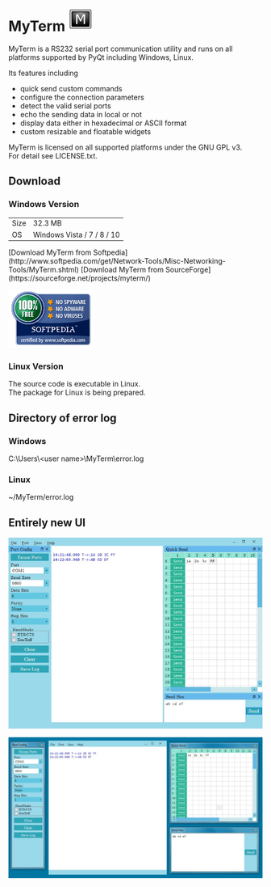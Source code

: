 # MyTerm ![logo](res/MyTerm/48.png)   
MyTerm is a RS232 serial port communication utility and runs on all platforms supported by PyQt including Windows, Linux.

Its features including  
* quick send custom commands  
* configure the connection parameters  
* detect the valid serial ports  
* echo the sending data in local or not  
* display data either in hexadecimal or ASCII format  
* custom resizable and floatable widgets  
  
MyTerm is licensed on all supported platforms under the GNU GPL v3.  
For detail see LICENSE.txt. 

## Download
### Windows Version
<table>
   <tr>
      <td>Size</td>
      <td>32.3 MB</td>
   </tr>
   <tr>
      <td>OS</td>
      <td>Windows Vista / 7 / 8 / 10</td>
   </tr>
</table>
[Download MyTerm from Softpedia](http://www.softpedia.com/get/Network-Tools/Misc-Networking-Tools/MyTerm.shtml)  
[Download MyTerm from SourceForge](https://sourceforge.net/projects/myterm/)

[![ ](doc/softpedia_free_award_f.gif "")](http://www.softpedia.com/progClean/MyTerm-Clean-242031.html)

### Linux Version
The source code is executable in Linux.  
The package for Linux is being prepared.  

## Directory of error log
### Windows
C:\Users\\&lt;user name&gt;\MyTerm\error.log
### Linux
~/MyTerm/error.log


## Entirely new UI
![ ](doc/main_flat.jpg "screenshot")

![ ](doc/floatable_widgets_flat.jpg "floatable widgets")
